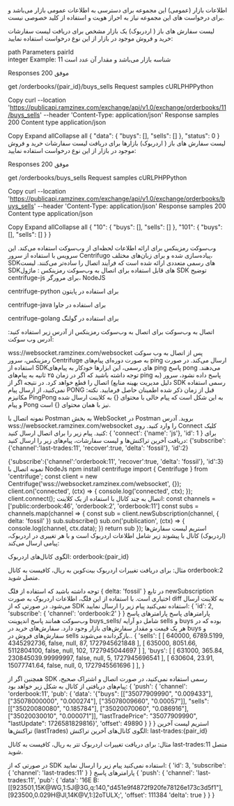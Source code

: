 اطلاعات بازار (عمومی)
این مجموعه برای دسترسی به اطلاعات عمومی بازار می‌باشد و برای درخواست های این مجموعه نیاز به احراز هویت و استفاده از کلید خصوصی نیست.

لیست سفارش های باز ( اردربوک) یک بازار مشخص
برای دریافت لیست سفارشات خرید و فروش موجود در بازار از این نوع درخواست استفاده نمایید:

path Parameters
pairId	
integer
Example: 11
شناسه بازار می‌باشد و مقدار آن عدد است

Responses
200 موفق

get
/orderbooks/{pair_id}/buys_sells
Request samples
cURLPHPPython

Copy
curl --location 'https://publicapi.ramzinex.com/exchange/api/v1.0/exchange/orderbooks/11/buys_sells' --header 'Content-Type: application/json'
Response samples
200
Content type
application/json

Copy
Expand allCollapse all
{
"data": {
"buys": [],
"sells": []
},
"status": 0
}
لیست سفارش های باز ( اردربوک) بازارها
برای دریافت لیست سفارشات خرید و فروش موجود در بازار از این نوع درخواست استفاده نمایید:

Responses
200 موفق

get
/orderbooks/buys_sells
Request samples
cURLPHPPython

Copy
curl --location 'https://publicapi.ramzinex.com/exchange/api/v1.0/exchange/orderbooks/buys_sells' --header 'Content-Type: application/json'
Response samples
200
Content type
application/json

Copy
Expand allCollapse all
{
"10": {
"buys": [],
"sells": []
},
"101": {
"buys": [],
"sells": []
}
}


وب‌سوکت
رمزینکس برای ارائه اطلاعات لحظه‌ای از وب‌سوکت استفاده می‌کند. این سرویس با استفاده از سرور Centrifugo پیاده‌سازی شده و برای زبان‌های مختلف، SDKهای رسمی متعددی ارائه شده است که فرآیند اتصال را ساده‌تر می‌کنند.
لیست SDKهای قابل استفاده برای اتصال به وب‌سوکت رمزینکس :
ماژول SDK
توضیح
centrifuge-js
برای مرورگر، NodeJS

centrifuge-python
برای استفاده در پایتون

centrifuge-java
برای استفاده در جاوا

centrifuge-golang
برای استفاده در گولنگ

اتصال به وب‌سوکت
برای اتصال به وب‌سوکت رمزینکس از آدرس زیر استفاده کنید:
آدرس وب سوکت:

wss://websocket.ramzinex.com/websocket
پس از اتصال به وب سوکت رمزینکس، سرور Centrifuge به صورت دوره‌ای پیام‌های ping ارسال می‌کند. در صورت استفاده از SDKهای رسمی، این ابزارها خودکار به پیام‌های ping پاسخ pong می‌دهند. توجه داشته باشید که اگر در زمان ۲۵ ثانیه به پیام‌های ping پاسخ داده نشود، سرور (به دلیل مدیریت بهینه منابع) اتصال را قطع خواهد کرد. در نتیجه اگر از SDK رسمی استفاده نمی‌کنید، از ارسال پیام PONG قبل از زمان ذکر شده اطمینان حاصل فرمایید.
نکته: مکانیزم PingPong به این شکل است که پیام خالی با محتوای {} به کلاینت ارسال شده و پیام Pong نیز با همان محتوای {} است.

نمونه اتصال با Postman
به بخش WebSocket در Postman بروید.
آدرس wss://websocket.ramzinex.com/websocket را وارد کنید.
روی Connect کلیک کنید.
پیام زیر را برای اتصال ارسال کنید:
{
'connect': {'name': 'js'},
'id': 1
}
برای دریافت آخرین تراکنش‌ها و لیست سفارشات، پیام‌های زیر را ارسال کنید:
{'subscribe':{'channel':'last-trades:11', 'recover':true, 'delta': 'fossil'}, 'id':2}

{'subscribe':{'channel':'orderbook:11', 'recover':true, 'delta': 'fossil'}, 'id':3}
نمونه اتصال با NodeJs
npm install centrifuge
import { Centrifuge } from 'centrifuge';
const client = new Centrifuge('wss://websocket.ramzinex.com/websocket', {});
client.on('connected', (ctx) => { console.log('connected', ctx);
});
client.connect();
اتصال به چند کانال با استفاده از یک کلاینت:
const channels = ['public:orderbook:46', 'orderbook:2', 'orderbook:11']
const subs = channels.map(channel => {
const sub = client.newSubscription(channel, { delta: 'fossil' })
sub.subscribe()
sub.on('publication', (ctx) => {
console.log(channel, ctx.data);
})
return sub
});
استریم لیست سفارش‌ها (اردربوک)
کانال‌ با پیشوند زیر شامل اطلاعات اردربوک است و با هر تغییری در اردربوک، پیامی ارسال می‌کند:

الگوی کانال‌های اردربوک: orderbook:{pair_id}

مثال: برای دریافت تغییرات اردربوک بیت‌کوین به ریال، کافیست به کانال orderbook:2 متصل شوید.

توجه داشته باشید که استفاده از فلگ { delta: 'fossil' } در تابع newSubscription اختیاری است. با استفاده از این فلگ، اطلاعات اردربوک به صورت diff به کلاینت ارسال می‌شود.
در صورتی که از SDK استفاده نمی‌کنید پیام زیر را ارسال نمایید:
{
'id': 2,
'subscribe': { 'channel': 'orderbook:2' }
}
پارامترهای پاسخ
پارامترهای پاسخ وب‌سوکت همانند پاسخ اندپوینت buys_sells/ شامل دو آرایه sells و buys بوده که در هر یک قیمت و مقدار سفارش‌های بازار وجود دارد. سفارش‌های خرید در buys و سفارش‌های فروش در sells بازگردانده می‌شوند..
{
'sells': [ [ 640000, 6789.5199, 4345292736, false, null, 87, 1727945621848 ], [ 635000, 8051.66, 5112804100, false, null, 102, 1727945044697 ] ],
'buys': [ [ 631000, 365.84, 230845039.99999997, false, null, 5, 1727945696541 ], [ 630604, 23.91, 15077741.64, false, null, 0, 1727945561696 ] ],
}

همچنین اگر از SDK رسمی استفاده نمی‌کنید، در صورت اتصال و اشتراک صحیح، پیام‌های دریافتی از کانال به شکل زیر خواهد بود:
{
'push': {
'channel': 'orderbook:11',
'pub': {
'data': '{"buys": [["35077909990", "0.009433"], ["35078000000", "0.000274"], ["35078009660", "0.00057"]], "sells": [["35020080080", "0.185784"], ["35020070060", "0.086916"], ["35020030010", "0.000071"]], "lastTradePrice": "35077909990", "lastUpdate": 1726581829816}',
'offset': 49890
} } }
استریم لیست آخرین تراکنش‌ها (lastTrades)
الگوی کانال‌های آخرین تراکنش: last-trades:{pair_id}

مثال: برای دریافت تغییرات اردربوک تتر به ریال، کافیست به کانال last-trades:11 متصل شوید.

در صورتی که از SDK استفاده نمی‌کنید پیام زیر را ارسال نمایید:
{
'id': 3,
'subscribe': { 'channel': 'last-trades:11' }
}
پارامترهای پاسخ
{
'push': {
'channel': 'last-trades:11',
'pub': {
'data': '16E B:[[923501,15K@WG,1:5J@3G,q:140,"d451e9f4872f920fe78126e173c3d5f1"],[923500,0.029H@Jl,14K@V,1:]2oTULX;',
'offset': 111384
'delta': true
}
}
}